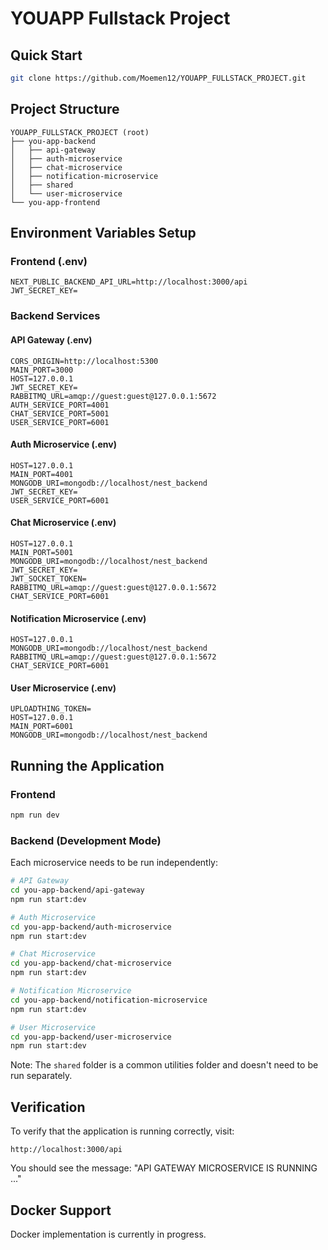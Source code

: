 # YOUAPP Fullstack Project

## Quick Start

```bash
git clone https://github.com/Moemen12/YOUAPP_FULLSTACK_PROJECT.git
```

## Project Structure
```
YOUAPP_FULLSTACK_PROJECT (root)
├── you-app-backend
│   ├── api-gateway
│   ├── auth-microservice
│   ├── chat-microservice
│   ├── notification-microservice
│   ├── shared
│   └── user-microservice
└── you-app-frontend
```

## Environment Variables Setup

### Frontend (.env)
```env
NEXT_PUBLIC_BACKEND_API_URL=http://localhost:3000/api
JWT_SECRET_KEY=
```

### Backend Services

#### API Gateway (.env)
```env
CORS_ORIGIN=http://localhost:5300
MAIN_PORT=3000
HOST=127.0.0.1
JWT_SECRET_KEY=
RABBITMQ_URL=amqp://guest:guest@127.0.0.1:5672
AUTH_SERVICE_PORT=4001
CHAT_SERVICE_PORT=5001
USER_SERVICE_PORT=6001
```

#### Auth Microservice (.env)
```env
HOST=127.0.0.1
MAIN_PORT=4001
MONGODB_URI=mongodb://localhost/nest_backend
JWT_SECRET_KEY=
USER_SERVICE_PORT=6001
```

#### Chat Microservice (.env)
```env
HOST=127.0.0.1
MAIN_PORT=5001
MONGODB_URI=mongodb://localhost/nest_backend
JWT_SECRET_KEY=
JWT_SOCKET_TOKEN=
RABBITMQ_URL=amqp://guest:guest@127.0.0.1:5672
CHAT_SERVICE_PORT=6001
```

#### Notification Microservice (.env)
```env
HOST=127.0.0.1
MONGODB_URI=mongodb://localhost/nest_backend
RABBITMQ_URL=amqp://guest:guest@127.0.0.1:5672
CHAT_SERVICE_PORT=6001
```

#### User Microservice (.env)
```env
UPLOADTHING_TOKEN=
HOST=127.0.0.1
MAIN_PORT=6001
MONGODB_URI=mongodb://localhost/nest_backend
```

## Running the Application

### Frontend
```bash
npm run dev
```

### Backend (Development Mode) 
Each microservice needs to be run independently:

```bash
# API Gateway
cd you-app-backend/api-gateway
npm run start:dev

# Auth Microservice
cd you-app-backend/auth-microservice
npm run start:dev

# Chat Microservice
cd you-app-backend/chat-microservice
npm run start:dev

# Notification Microservice
cd you-app-backend/notification-microservice
npm run start:dev

# User Microservice
cd you-app-backend/user-microservice
npm run start:dev
```

Note: The `shared` folder is a common utilities folder and doesn't need to be run separately.

## Verification
To verify that the application is running correctly, visit:
```
http://localhost:3000/api
```
You should see the message: "API GATEWAY MICROSERVICE IS RUNNING ..."

## Docker Support
Docker implementation is currently in progress.
